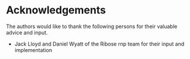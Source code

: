 # Acknowledgements

The authors would like to thank the following persons for their valuable advice and input.

* Jack Lloyd and Daniel Wyatt of the Ribose rnp team for their input and implementation